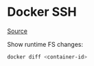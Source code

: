 # Docker SSH

[Source](https://www.cherryservers.com/blog/ssh-into-docker-container)

Show runtime FS changes:
```bash
docker diff <container-id>
```